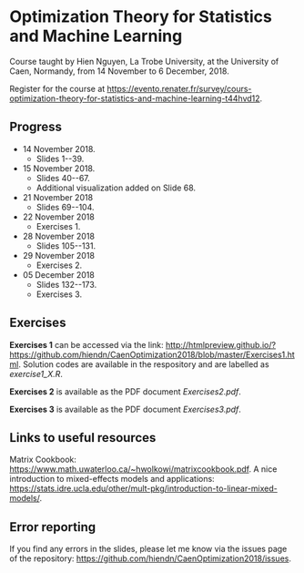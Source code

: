 # Optimization Theory for Statistics and Machine Learning
Course taught by Hien Nguyen, La Trobe University, at the University of Caen, Normandy, from 14 November to 6 December, 2018.

Register for the course at https://evento.renater.fr/survey/cours-optimization-theory-for-statistics-and-machine-learning-t44hvd12.

## Progress
- 14 November 2018.
  - Slides 1--39.
- 15 November 2018.
  - Slides 40--67.
  - Additional visualization added on Slide 68.
- 21 November 2018
  - Slides 69--104.
- 22 November 2018
  - Exercises 1.
- 28 November 2018
  - Slides 105--131.
- 29 November 2018
  - Exercises 2.
- 05 December 2018
  - Slides 132--173.
  - Exercises 3.

## Exercises

**Exercises 1** can be accessed via the link:
http://htmlpreview.github.io/?https://github.com/hiendn/CaenOptimization2018/blob/master/Exercises1.html. Solution codes are available in the respository and are labelled as *exercise1_X.R*.

**Exercises 2** is available as the PDF document *Exercises2.pdf*.

**Exercises 3** is available as the PDF document *Exercises3.pdf*.


## Links to useful resources
Matrix Cookbook: https://www.math.uwaterloo.ca/~hwolkowi/matrixcookbook.pdf.
A nice introduction to mixed-effects models and applications: https://stats.idre.ucla.edu/other/mult-pkg/introduction-to-linear-mixed-models/.

## Error reporting
If you find any errors in the slides, please let me know via the issues page of the repository: https://github.com/hiendn/CaenOptimization2018/issues.
